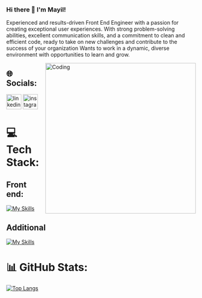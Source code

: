 ### Hi there 👋 I'm Mayil!

Experienced and results-driven Front End Engineer with a passion for creating exceptional user experiences. With strong problem-solving abilities, excellent communication skills, and a commitment to clean and efficient code, ready to take on new challenges and contribute to the success of your organization Wants to work in a dynamic, diverse environment with opportunities to learn and grow.



<img src="https://cdn.dribbble.com/users/1162077/screenshots/3848914/programmer.gif" align="right" alt="Coding" width="400" />


## 🌐 Socials:
[<img src='https://cdn.jsdelivr.net/npm/simple-icons@3.0.1/icons/linkedin.svg' alt='linkedin' height='40'>](https://www.linkedin.com/in/mayil-safarzada/)  [<img src='https://cdn.jsdelivr.net/npm/simple-icons@3.0.1/icons/instagram.svg' alt='instagram' height='40'>](https://www.instagram.com/mayilsafarow/)  


# 💻 Tech Stack:

## Front end:
[![My Skills](https://skillicons.dev/icons?i=html,css,bootstrap,sass,javascript,ts,materialui,jest,redux,react,nextjs&theme=dark)](https://skillicons.dev) <br/>
## Additional
[![My Skills](https://skillicons.dev/icons?i=git,github,heroku,netlify&theme=dark)](https://skillicons.dev)



# 📊 GitHub Stats:
<!-- ![](https://github-readme-stats.vercel.app/api?username=mayilss&theme=dark&hide_border=false&include_all_commits=false&count_private=false) -->
<!-- ![](https://github-readme-stats.vercel.app/api/top-langs/?username=mayilss&theme=dark&hide_border=false&include_all_commits=false&count_private=false&layout=compact) -->
[![Top Langs](https://github-readme-stats.vercel.app/api/top-langs/?username=mayilss&layout=compact)](https://github.com/anuraghazra/github-readme-stats)
